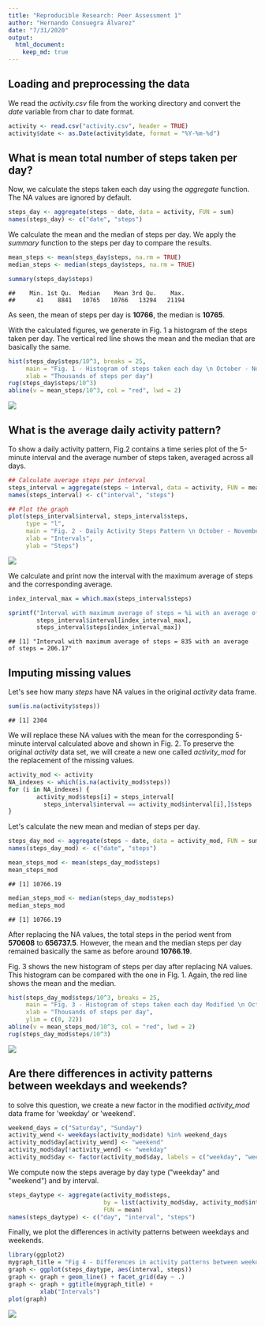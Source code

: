 ```yaml
---
title: "Reproducible Research: Peer Assessment 1"
author: "Hernando Consuegra Álvarez"
date: "7/31/2020"
output: 
  html_document:
    keep_md: true
---
```



## Loading and preprocessing the data

We read the *activity.csv* file from the working directory and convert the *date*
variable from char to date format.
 

```r
activity <- read.csv("activity.csv", header = TRUE)
activity$date <- as.Date(activity$date, format = "%Y-%m-%d")
```
  
## What is mean total number of steps taken per day?

Now, we calculate the steps taken each day using the *aggregate* function. The NA values
are ignored by default.


```r
steps_day <- aggregate(steps ~ date, data = activity, FUN = sum)
names(steps_day) <- c("date", "steps")
```

We calculate the mean and the median of steps per day. We apply the *summary* 
function to the steps per day to compare the results. 


```r
mean_steps <- mean(steps_day$steps, na.rm = TRUE)
median_steps <- median(steps_day$steps, na.rm = TRUE) 

summary(steps_day$steps)
```

```
##    Min. 1st Qu.  Median    Mean 3rd Qu.    Max. 
##      41    8841   10765   10766   13294   21194
```

As seen, the mean of steps per day is **10766**, the median is **10765**.

With the calculated figures, we generate in Fig. 1 a histogram of the steps taken per day. The vertical
red line shows the mean and the median that are basically the same.


```r
hist(steps_day$steps/10^3, breaks = 25,
     main = "Fig. 1 - Histogram of steps taken each day \n October - November 2012",
     xlab = "Thousands of steps per day")
rug(steps_day$steps/10^3)
abline(v = mean_steps/10^3, col = "red", lwd = 2)
```

![](PA1_template_files/figure-html/unnamed-chunk-4-1.png)<!-- -->


## What is the average daily activity pattern?

To show a daily activity pattern, Fig.2 contains a time series plot of the 5-minute
interval and the average number of steps taken, averaged across all days.


```r
## Calculate average steps per interval
steps_interval = aggregate(steps ~ interval, data = activity, FUN = mean)
names(steps_interval) <- c("interval", "steps")

## Plot the graph
plot(steps_interval$interval, steps_interval$steps, 
     type = "l",
     main = "Fig. 2 - Daily Activity Steps Pattern \n October - November 2012",
     xlab = "Intervals",
     ylab = "Steps")
```

![](PA1_template_files/figure-html/unnamed-chunk-5-1.png)<!-- -->

We calculate and print now the interval with the maximum average of steps and the corresponding average.


```r
index_interval_max = which.max(steps_interval$steps)

sprintf("Interval with maximum average of steps = %i with an average of steps = %g",
        steps_interval$interval[index_interval_max],
        steps_interval$steps[index_interval_max])
```

```
## [1] "Interval with maximum average of steps = 835 with an average of steps = 206.17"
```

## Imputing missing values

Let's see how many *steps* have NA values in the original *activity* data frame.


```r
sum(is.na(activity$steps)) 
```

```
## [1] 2304
```

We will replace these NA values with the mean for the corresponding 5-minute 
interval calculated above and shown in Fig. 2. To preserve the original *activity*
data set, we will create a new one called *activity_mod* for the replacement of
the missing values.


```r
activity_mod <- activity
NA_indexes <- which(is.na(activity_mod$steps)) 
for (i in NA_indexes) {
        activity_mod$steps[i] = steps_interval[
          steps_interval$interval == activity_mod$interval[i],]$steps
}
```

Let's calculate the new mean and median of steps per day.


```r
steps_day_mod <- aggregate(steps ~ date, data = activity_mod, FUN = sum)
names(steps_day_mod) <- c("date", "steps")

mean_steps_mod <- mean(steps_day_mod$steps)
mean_steps_mod
```

```
## [1] 10766.19
```

```r
median_steps_mod <- median(steps_day_mod$steps) 
median_steps_mod
```

```
## [1] 10766.19
```

After replacing the NA values, the total steps in the period went from 
**570608** to **656737.5**.
However, the mean and the median steps per day remained basically the same as before around 
**10766.19**.

Fig. 3 shows the new histogram of steps per day after replacing NA values. 
This histogram can be compared with the one in FIg. 1. Again, the red line shows
the mean and the median.


```r
hist(steps_day_mod$steps/10^3, breaks = 25,
     main = "Fig. 3 - Histogram of steps taken each day Modified \n October - November 2012",
     xlab = "Thousands of steps per day",
     ylim = c(0, 22))
abline(v = mean_steps_mod/10^3, col = "red", lwd = 2)
rug(steps_day_mod$steps/10^3)
```

![](PA1_template_files/figure-html/unnamed-chunk-10-1.png)<!-- -->

## Are there differences in activity patterns between weekdays and weekends?

to solve this question, we create a new factor in the modified *activity_mod* 
data frame for 'weekday' or 'weekend'.


```r
weekend_days = c("Saturday", "Sunday")
activity_wend <- weekdays(activity_mod$date) %in% weekend_days
activity_mod$day[activity_wend] <- "weekend"
activity_mod$day[!activity_wend] <- "weekday"
activity_mod$day <- factor(activity_mod$day, labels = c("weekday", "weekend"))
```

We compute now the steps average by day type ("weekday" and "weekend") and by 
interval.


```r
steps_daytype <- aggregate(activity_mod$steps,
                           by = list(activity_mod$day, activity_mod$interval),
                           FUN = mean)
names(steps_daytype) <- c("day", "interval", "steps")
```

Finally, we plot the differences in activity patterns between weekdays and weekends.



```r
library(ggplot2)
mygraph_title = "Fig 4 - Differences in activity patterns between weekdays and weekends"
graph <- ggplot(steps_daytype, aes(interval, steps)) 
graph <- graph + geom_line() + facet_grid(day ~ .)
graph <- graph + ggtitle(mygraph_title) +
         xlab("Intervals")
plot(graph)
```

![](PA1_template_files/figure-html/unnamed-chunk-14-1.png)<!-- -->
